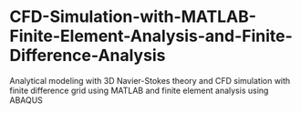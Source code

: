 # CFD-Simulation-with-MATLAB-Finite-Element-Analysis-and-Finite-Difference-Analysis
Analytical modeling with 3D Navier-Stokes theory and CFD simulation with finite difference grid using MATLAB and finite element analysis using ABAQUS
